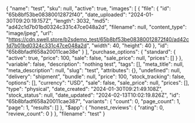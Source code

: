 {
  "name": "test",
  "sku": null,
  "active": true,
  "images": [
    {
      "file": {
        "id": "65b8bf53be08380012872f40",
        "date_uploaded": "2024-01-30T09:20:19.157Z",
        "length": 3032,
        "md5": "ad42c1d7b01bd0324c331c47ce048a2d",
        "filename": null,
        "content_type": "image/jpeg",
        "url": "https://cdn.swell.store/b2sdemo_test/65b8bf53be08380012872f40/ad42c1d7b01bd0324c331c47ce048a2d",
        "width": 40,
        "height": 40
      },
      "id": "65b8bfadf658a20011cae38e"
    }
  ],
  "purchase_options": {
    "standard": {
      "active": true,
      "price": 100,
      "sale": false,
      "sale_price": null,
      "prices": []
    }
  },
  "variable": false,
  "description": "nothing test",
  "tags": [],
  "meta_title": null,
  "meta_description": null,
  "slug": "test",
  "attributes": {},
  "undefined": null,
  "delivery": "shipment",
  "bundle": null,
  "price": 100,
  "stock_tracking": false,
  "options": [],
  "currency": "USD",
  "sale": false,
  "sale_price": null,
  "prices": [],
  "type": "physical",
  "date_created": "2024-01-30T09:21:49.108Z",
  "stock_status": null,
  "date_updated": "2024-02-13T10:02:19.826Z",
  "id": "65b8bfadf658a20011cae387",
  "variants": {
    "count": 0,
    "page_count": 1,
    "page": 1,
    "results": []
  },
  "$app": {
    "honest_reviews": {
      "rating": 0,
      "review_count": 0
    }
  },
  "filename": "test"
}
